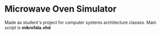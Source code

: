 # Microwave Oven Simulator
 
 Made as student's project for computer systems architecture classes.
 Main script is **mikrofala.vhd**
